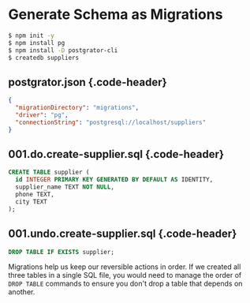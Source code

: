 # Generate Schema as Migrations

<div class='row'>
<div class='cell-4'>

```bash
$ npm init -y
$ npm install pg
$ npm install -D postgrator-cli
$ createdb suppliers
```

## postgrator.json {.code-header}
```json
{
  "migrationDirectory": "migrations",
  "driver": "pg",
  "connectionString": "postgresql://localhost/suppliers"
}
```

## 001.do.create-supplier.sql {.code-header}
```sql
CREATE TABLE supplier (
  id INTEGER PRIMARY KEY GENERATED BY DEFAULT AS IDENTITY,
  supplier_name TEXT NOT NULL,
  phone TEXT,
  city TEXT
);
```

## 001.undo.create-supplier.sql {.code-header}
```sql
DROP TABLE IF EXISTS supplier;
```


</div>
<div class='cell-2 smallest'>

Migrations help us keep our reversible actions in order. If we created all three tables in a single SQL file, you would need to manage the order of `DROP TABLE` commands to ensure you don't drop a table that depends on another.

</div>
</div>


<style>
.code-header {
  font-size: 0.7em;
  font-style: italic; 
  margin-bottom: 0;
}
</style>
